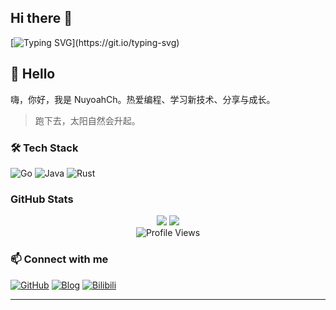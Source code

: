 ## Hi there 👋

[![Typing SVG](https://readme-typing-svg.herokuapp.com?font=Fira+Code&pause=1000&width=435&lines=Hi,+I'm+NuyoahCh;Welcome+to+my+GitHub!)](https://git.io/typing-svg)

## 🙋 Hello
嗨，你好，我是 NuyoahCh。热爱编程、学习新技术、分享与成长。
> 跑下去，太阳自然会升起。

### 🛠️ Tech Stack
![Go](https://img.shields.io/badge/-Go-00ADD8?style=flat-square&logo=go&logoColor=white)
![Java](https://img.shields.io/badge/-Java-007396?style=flat-square&logo=java&logoColor=white)
![Rust](https://img.shields.io/badge/-Rust-000000?style=flat-square&logo=rust&logoColor=white)

### GitHub Stats
<div align="center">
  <img src="https://github-readme-stats.vercel.app/api?username=NuyoahCh&show_icons=true&theme=radical" />
  <img src="https://github-readme-streak-stats.herokuapp.com/?user=NuyoahCh&theme=radical" />
</div>

<div align="center">
  <img src="https://komarev.com/ghpvc/?username=NuyoahCh&color=blueviolet" alt="Profile Views" />
</div>

### 📫 Connect with me
[![GitHub](https://img.shields.io/badge/-GitHub-181717?style=flat-square&logo=github&logoColor=white)](https://github.com/NuyoahCh)
[![Blog](https://img.shields.io/badge/-Blog-21759B?style=flat-square&logo=wordpress&logoColor=white)](https://nuyoahch.online)
[![Bilibili](https://img.shields.io/badge/-Bilibili-00A1D6?style=flat-square&logo=bilibili&logoColor=white)](https://space.bilibili.com/3494367037753464?spm_id_from=333.1007.0.0)

---
<!--
**NuyoahCh/NuyoahCh** is a ✨ _special_ ✨ repository because its `README.md` (this file) appears on your GitHub profile.

Here are some ideas to get you started:

- 🔭 I'm currently working on ...
- 🌱 I'm currently learning ...
- 👯 I'm looking to collaborate on ...
- 🤔 I'm looking for help with ...
- 💬 Ask me about ...
- 📫 How to reach me: ...
- 😄 Pronouns: ...
- ⚡ Fun fact: ...
-->
